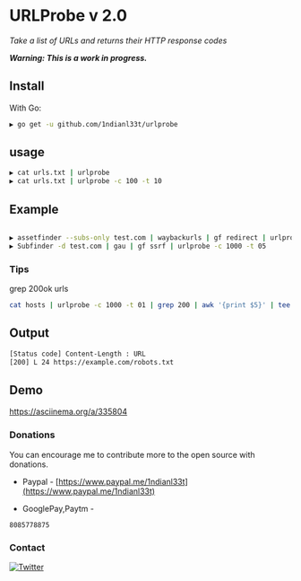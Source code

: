 
# URLProbe v 2.0


*Take a list of URLs and returns their HTTP response codes*

***Warning: This is a work in progress.***

## Install

With Go:

```bash
▶ go get -u github.com/1ndianl33t/urlprobe
```
## usage
```bash
▶ cat urls.txt | urlprobe 
▶ cat urls.txt | urlprobe -c 100 -t 10
```
## Example
```bash

▶ assetfinder --subs-only test.com | waybackurls | gf redirect | urlprobe -c 1000 -t 05
▶ Subfinder -d test.com | gau | gf ssrf | urlprobe -c 1000 -t 05

```
### Tips

grep 200ok urls 
```bash
cat hosts | urlprobe -c 1000 -t 01 | grep 200 | awk '{print $5}' | tee -a lol-200.txt 
```
## Output
```bash
[Status code] Content-Length : URL
[200] L 24 https://example.com/robots.txt
```
## Demo
https://asciinema.org/a/335804

### Donations
You can encourage me to contribute more to the open source with donations.

- Paypal - [https://www.paypal.me/1ndianl33t](https://www.paypal.me/1ndianl33t)

- GooglePay,Paytm -

`8085778875`


### Contact
[![Twitter](https://img.shields.io/badge/twitter-@1ndianl33t-blue.svg)](https://twitter.com/1ndianl33t)

